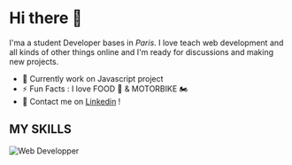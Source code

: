 # Hi there 👋


I'ma a student Developer bases in _Paris_. I love teach web development and all kinds of other things online and I'm ready for discussions and making new projects.

* 💼 Currently work on Javascript project
* ⚡️ Fun Facts : I love FOOD 🌭 & MOTORBIKE 🏍
* 📱  Contact me on  [Linkedin](https://www.linkedin.com/in/marinedacalor/) !


## MY SKILLS

![Web Developper](https://user-images.githubusercontent.com/60185510/127210262-267f5bd0-4564-4133-a220-2aaac455aa4a.jpg)



